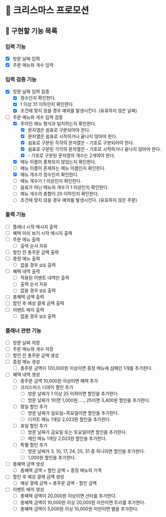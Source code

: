 # 🎄 크리스마스 프로모션

## 🎯 구현할 기능 목록

### 입력 기능

- [x] 방문 날짜 입력
- [x] 주문 메뉴와 개수 입력

### 입력 검증 기능

- [x] 방문 날짜 입력 검증
  - [x] 정수인지 확인한다.
  - [x] 1 이상 31 이하인지 확인한다.
  - [x] 조건에 맞지 않을 경우 예외를 발생시킨다. (유효하지 않은 날짜)
- [ ] 주문 메뉴와 개수 입력 검증
  - [x] 주어진 메뉴 형식과 일치하는지 확인한다.
    - [x] 문자열은 쉼표로 구분되어야 한다.
    - [x] 문자열은 쉼표로 시작하거나 끝나지 않아야 한다.
    - [x] 쉼표로 구분된 각각의 문자열은 - 기호로 구분되어야 한다.
    - [x] 쉼표로 구분된 각각의 문자열은 - 기호로 시작하거나 끝나지 않아야 한다.
    - [x] \- 기호로 구분된 문자열의 개수는 2개여야 한다.
  - [x] 메뉴 이름이 중복되지 않았는지 확인한다.
  - [ ] 메뉴 이름이 존재하는 메뉴 이름인지 확인한다.
  - [x] 메뉴 개수가 정수인지 확인한다.
  - [ ] 메뉴 개수가 1 이상인지 확인한다.
  - [ ] 음료가 아닌 메뉴의 개수가 1 이상인지 확인한다.
  - [ ] 메뉴 개수의 총합이 20 이하인지 확인한다.
  - [ ] 조건에 맞지 않을 경우 예외를 발생시킨다. (유효하지 않은 주문)

### 출력 기능

- [ ] 플래너 시작 메시지 출력
- [ ] 혜택 미리 보기 시작 메시지 출력
- [ ] 주문 메뉴 출력
  - [ ] 출력 순서 자유
- [ ] 할인 전 총주문 금액 출력
- [ ] 증정 메뉴 출력
  - [ ] 없을 경우 `없음` 출력
- [ ] 혜택 내역 출력
  - [ ] 적용된 이벤트 내역만 출력
  - [ ] 출력 순서 자유
  - [ ] 없을 경우 `없음` 출력
- [ ] 총혜택 금액 출력
- [ ] 할인 후 예상 결제 금액 출력
- [ ] 이벤트 배지 출력
  - [ ] 없을 경우 `없음` 출력

### 플래너 관련 기능

- [ ] 방문 날짜 저장
- [ ] 주문 메뉴와 개수 저장
- [ ] 할인 전 총주문 금액 생성
- [ ] 증정 메뉴 생성
  - [ ] 총주문 금액이 120,000원 이상이면 증정 메뉴에 샴페인 1개를 추가한다.
- [ ] 혜택 내역 생성
  - [ ] 총주문 금액 10,000원 이상이면 혜택 추가
  - [ ] 크리스마스 디데이 할인 추가
    - [ ] 방문 날짜가 1 이상 25 이하이면 할인을 추가한다.
    - [ ] 방문 날짜가 1이면 1,000원, ..., 25이면 3,400원 할인을 추가한다.
  - [ ] 평일 할인 추가
    - [ ] 방문 날짜가 일요일~목요일이면 할인을 추가한다.
    - [ ] 디저트 메뉴 1개당 2,023원 할인을 추가한다.
  - [ ] 휴일 할인 추가
    - [ ] 방문 날짜가 금요일 또는 토요일이면 할인을 추가한다.
    - [ ] 메인 메뉴 1개당 2,023원 할인을 추가한다.
  - [ ] 특별 할인 추가
    - [ ] 방문 날짜가 3, 10, 17, 24, 25, 31 중 하나이면 할인을 추가한다.
    - [ ] 1,000원 할인을 추가한다.
- [ ] 총혜택 금액 생성
  - [ ] 총혜택 금액 = 할인 금액 + 증정 메뉴의 가격
- [ ] 할인 후 예상 결제 금액 생성
  - [ ] 예상 결제 금액 = 총주문 금액 - 할인 금액
- [ ] 이벤트 배지 생성
  - [ ] 총혜택 금액이 20,000원 이상이면 산타를 추가한다.
  - [ ] 총혜택 금액이 10,000원 이상 20,000원 미만이면 트리를 추가한다.
  - [ ] 총혜택 금액이 5,000원 이상 10,000원 미만이면 별을 추가한다.
